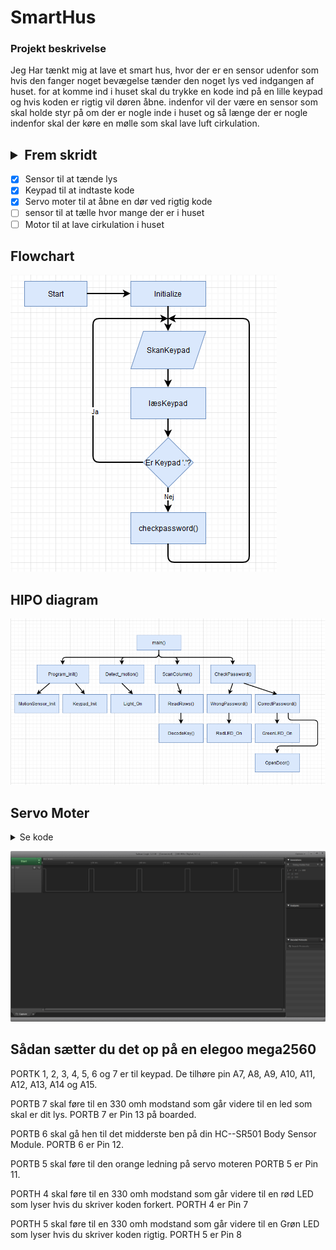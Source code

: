 # SmartHus

### Projekt beskrivelse
Jeg Har tænkt mig at lave et smart hus, hvor der er en sensor udenfor som hvis den fanger noget bevægelse tænder den noget lys ved indgangen af huset. for at komme ind i huset skal du trykke en kode ind på en lille keypad og hvis koden er rigtig vil døren åbne. indenfor vil der være en sensor som skal holde styr på om der er nogle inde i huset og så længe der er nogle indenfor skal der køre en mølle som skal lave luft cirkulation.

## <details><summary>Frem skridt</summary>
	
- [x] Sensor til at tænde lys
- [x] Keypad til at indtaste kode
- [x] Servo moter til at åbne en dør ved rigtig kode
- [ ] sensor til at tælle hvor mange der er i huset
- [ ] Motor til at lave cirkulation i huset
	
</details>

## Flowchart
![image](Pictures/Flowchart.PNG)

## HIPO diagram
![image](Pictures/HIPODiagram.PNG)

## Servo Moter
<details><summary>Se kode</summary>
	
```c
// Compare Output Mode: Fast PWM Mode: Clear OC1A on Compare Match, set OC1A at BOTTOM, non-inverting mode (Table 17-5)
TCCR1A |= (1<<COM1A1);
	
//Waveform Generation Mode: Mode 8 Fast PWM: WGMn3 = 1 (Table 17-2)
TCCR1B |= (1 << WGM13);
	
// Clock Select Bit: clk/8 prescaling: CS = 011 : = 1, CS11 = 1 (Table 17-6), frekv. = 50Hz
TCCR1B |= (1<<CS11);
	
ICR1 = 20000;
```
	
</details>

![image](Pictures/ServoMoter.png)

## Sådan sætter du det op på en elegoo mega2560
PORTK 1, 2, 3, 4, 5, 6 og 7 er til keypad.
De tilhøre pin A7, A8, A9, A10, A11, A12, A13, A14 og A15.

PORTB 7 skal føre til en 330 omh modstand som går videre til en led som skal er dit lys.
PORTB 7 er Pin 13 på boarded.

PORTB 6 skal gå hen til det midderste ben på din HC--SR501 Body Sensor Module.
PORTB 6 er Pin 12.

PORTB 5 skal føre til den orange ledning på servo moteren
PORTB 5 er Pin 11.

PORTH 4 skal føre til en 330 omh modstand som går videre til en rød LED som lyser hvis du skriver koden forkert.
PORTH 4 er Pin 7

PORTH 5 skal føre til en 330 omh modstand som går videre til en Grøn LED som lyser hvis du skriver koden rigtig.
PORTH 5 er Pin 8
